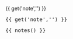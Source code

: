 <f-synth v-slot="{ noteon, noteoff }">
  <f-midi-in
    v-on:noteon="noteon"
    v-on:noteoff="noteoff"
  />
</f-synth>

{{ get('note','') }}

  <f-midi-in
    v-on:noteon="note => set('note', note)"
  />

<pre>{{ get('note','') }}</pre>

<f-artboard>
  <f-line
    v-for="(note,i) in notes()"
    :x1="i * 6 + 2"
    y1="0"
    :x2="i * 6 + 2"
    :y2="note.sharp ? 50 : 100"
    :stroke="note.note == get('note','') ? 'red' : note.sharp ? 'black' : 'var(--lightgray)'"
  />
</f-artboard>

<pre>{{ notes() }}</pre>

<!--f-midi-in
  v-on:noteon="note => log('on ' + note)"
  v-on:notoff="note => log('off ' + note)"
/-->

<!--
<f-midi-in
	cc="all"
  v-on:cc="x => log(x)"
/>

<f-midi-in
	cc="all"
  v-on:cc="x => set('x',x)"
/>

<f-midi-in
	cc="all"
  v-on:cc="y => set('y',y)"
/>

Value: {{ get('a') }}
  
<f-scene grid>
	<f-circle
  	:x="scale(get('x',0),0,127,-2,2)"
    :y="scale(get('y',0),0,127,-2,2)"
  />
</f-scene>
-->